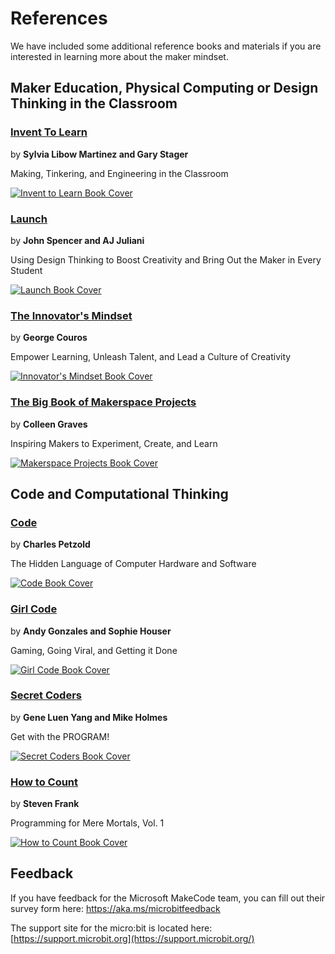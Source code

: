 # References

We have included some additional reference books and materials if you are interested in learning more about the maker mindset.

## Maker Education, Physical Computing or Design Thinking in the Classroom

### [Invent To Learn](http://inventtolearn.com/)

by **Sylvia Libow Martinez and Gary Stager**

Making, Tinkering, and Engineering in the Classroom

[![Invent to Learn Book Cover](/static/courses/csintro/references/invent-to-learn.jpg)](http://inventtolearn.com/)

### [Launch](http://thelaunchcycle.com/)

by **John Spencer and AJ Juliani**

Using Design Thinking to Boost Creativity and Bring Out the Maker in Every Student

[![Launch Book Cover](/static/courses/csintro/references/launch.jpg)](http://thelaunchcycle.com/)

### [The Innovator's Mindset](http://georgecouros.ca/blog/archives/5715)

by **George Couros**

Empower Learning, Unleash Talent, and Lead a Culture of Creativity

[![Innovator's Mindset Book Cover](/static/courses/csintro/references/innovators-mindset.jpg)](http://georgecouros.ca/blog/archives/5715)

### [The Big Book of Makerspace Projects](https://colleengraves.org/bigmakerbook/)

by **Colleen Graves**

Inspiring Makers to Experiment, Create, and Learn

[![Makerspace Projects Book Cover](/static/courses/csintro/references/makerspace-projects.jpg)](https://colleengraves.org/bigmakerbook/)

## Code and Computational Thinking

### [Code](http://www.charlespetzold.com/code/)

by **Charles Petzold**

The Hidden Language of Computer Hardware and Software

[![Code Book Cover](/static/courses/csintro/references/code.jpg)](http://www.charlespetzold.com/code/)

### [Girl Code](https://www.girlcodethebook.com/)

by **Andy Gonzales and Sophie Houser**

Gaming, Going Viral, and Getting it Done

[![Girl Code Book Cover](/static/courses/csintro/references/girl-code.jpg)](https://www.girlcodethebook.com/)

### [Secret Coders](http://www.secret-coders.com/)

by **Gene Luen Yang and Mike Holmes**

Get with the PROGRAM!

[![Secret Coders Book Cover](/static/courses/csintro/references/secret-coders.jpg)](http://www.secret-coders.com/)

### [How to Count](https://stevenf.com/books/)

by **Steven Frank**

Programming for Mere Mortals, Vol. 1

[![How to Count Book Cover](/static/courses/csintro/references/how-to-count.png)](https://stevenf.com/books/)

## Feedback

If you have feedback for the Microsoft MakeCode team, you can fill out their survey form here: https://aka.ms/microbitfeedback

The support site for the micro:bit is located here: [https://support.microbit.org](https://support.microbit.org/)